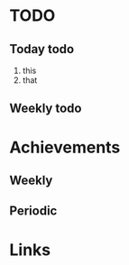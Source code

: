 # TODO

## Today todo

1. this
2. that

## Weekly todo

# Achievements

## Weekly

## Periodic

# Links